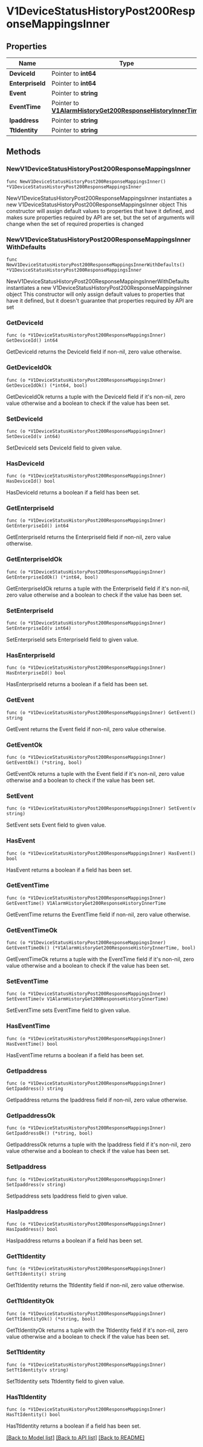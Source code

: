 # V1DeviceStatusHistoryPost200ResponseMappingsInner

## Properties

Name | Type | Description | Notes
------------ | ------------- | ------------- | -------------
**DeviceId** | Pointer to **int64** |  | [optional] 
**EnterpriseId** | Pointer to **int64** |  | [optional] 
**Event** | Pointer to **string** |  | [optional] 
**EventTime** | Pointer to [**V1AlarmHistoryGet200ResponseHistoryInnerTime**](V1AlarmHistoryGet200ResponseHistoryInnerTime.md) |  | [optional] 
**Ipaddress** | Pointer to **string** |  | [optional] 
**TtIdentity** | Pointer to **string** |  | [optional] 

## Methods

### NewV1DeviceStatusHistoryPost200ResponseMappingsInner

`func NewV1DeviceStatusHistoryPost200ResponseMappingsInner() *V1DeviceStatusHistoryPost200ResponseMappingsInner`

NewV1DeviceStatusHistoryPost200ResponseMappingsInner instantiates a new V1DeviceStatusHistoryPost200ResponseMappingsInner object
This constructor will assign default values to properties that have it defined,
and makes sure properties required by API are set, but the set of arguments
will change when the set of required properties is changed

### NewV1DeviceStatusHistoryPost200ResponseMappingsInnerWithDefaults

`func NewV1DeviceStatusHistoryPost200ResponseMappingsInnerWithDefaults() *V1DeviceStatusHistoryPost200ResponseMappingsInner`

NewV1DeviceStatusHistoryPost200ResponseMappingsInnerWithDefaults instantiates a new V1DeviceStatusHistoryPost200ResponseMappingsInner object
This constructor will only assign default values to properties that have it defined,
but it doesn't guarantee that properties required by API are set

### GetDeviceId

`func (o *V1DeviceStatusHistoryPost200ResponseMappingsInner) GetDeviceId() int64`

GetDeviceId returns the DeviceId field if non-nil, zero value otherwise.

### GetDeviceIdOk

`func (o *V1DeviceStatusHistoryPost200ResponseMappingsInner) GetDeviceIdOk() (*int64, bool)`

GetDeviceIdOk returns a tuple with the DeviceId field if it's non-nil, zero value otherwise
and a boolean to check if the value has been set.

### SetDeviceId

`func (o *V1DeviceStatusHistoryPost200ResponseMappingsInner) SetDeviceId(v int64)`

SetDeviceId sets DeviceId field to given value.

### HasDeviceId

`func (o *V1DeviceStatusHistoryPost200ResponseMappingsInner) HasDeviceId() bool`

HasDeviceId returns a boolean if a field has been set.

### GetEnterpriseId

`func (o *V1DeviceStatusHistoryPost200ResponseMappingsInner) GetEnterpriseId() int64`

GetEnterpriseId returns the EnterpriseId field if non-nil, zero value otherwise.

### GetEnterpriseIdOk

`func (o *V1DeviceStatusHistoryPost200ResponseMappingsInner) GetEnterpriseIdOk() (*int64, bool)`

GetEnterpriseIdOk returns a tuple with the EnterpriseId field if it's non-nil, zero value otherwise
and a boolean to check if the value has been set.

### SetEnterpriseId

`func (o *V1DeviceStatusHistoryPost200ResponseMappingsInner) SetEnterpriseId(v int64)`

SetEnterpriseId sets EnterpriseId field to given value.

### HasEnterpriseId

`func (o *V1DeviceStatusHistoryPost200ResponseMappingsInner) HasEnterpriseId() bool`

HasEnterpriseId returns a boolean if a field has been set.

### GetEvent

`func (o *V1DeviceStatusHistoryPost200ResponseMappingsInner) GetEvent() string`

GetEvent returns the Event field if non-nil, zero value otherwise.

### GetEventOk

`func (o *V1DeviceStatusHistoryPost200ResponseMappingsInner) GetEventOk() (*string, bool)`

GetEventOk returns a tuple with the Event field if it's non-nil, zero value otherwise
and a boolean to check if the value has been set.

### SetEvent

`func (o *V1DeviceStatusHistoryPost200ResponseMappingsInner) SetEvent(v string)`

SetEvent sets Event field to given value.

### HasEvent

`func (o *V1DeviceStatusHistoryPost200ResponseMappingsInner) HasEvent() bool`

HasEvent returns a boolean if a field has been set.

### GetEventTime

`func (o *V1DeviceStatusHistoryPost200ResponseMappingsInner) GetEventTime() V1AlarmHistoryGet200ResponseHistoryInnerTime`

GetEventTime returns the EventTime field if non-nil, zero value otherwise.

### GetEventTimeOk

`func (o *V1DeviceStatusHistoryPost200ResponseMappingsInner) GetEventTimeOk() (*V1AlarmHistoryGet200ResponseHistoryInnerTime, bool)`

GetEventTimeOk returns a tuple with the EventTime field if it's non-nil, zero value otherwise
and a boolean to check if the value has been set.

### SetEventTime

`func (o *V1DeviceStatusHistoryPost200ResponseMappingsInner) SetEventTime(v V1AlarmHistoryGet200ResponseHistoryInnerTime)`

SetEventTime sets EventTime field to given value.

### HasEventTime

`func (o *V1DeviceStatusHistoryPost200ResponseMappingsInner) HasEventTime() bool`

HasEventTime returns a boolean if a field has been set.

### GetIpaddress

`func (o *V1DeviceStatusHistoryPost200ResponseMappingsInner) GetIpaddress() string`

GetIpaddress returns the Ipaddress field if non-nil, zero value otherwise.

### GetIpaddressOk

`func (o *V1DeviceStatusHistoryPost200ResponseMappingsInner) GetIpaddressOk() (*string, bool)`

GetIpaddressOk returns a tuple with the Ipaddress field if it's non-nil, zero value otherwise
and a boolean to check if the value has been set.

### SetIpaddress

`func (o *V1DeviceStatusHistoryPost200ResponseMappingsInner) SetIpaddress(v string)`

SetIpaddress sets Ipaddress field to given value.

### HasIpaddress

`func (o *V1DeviceStatusHistoryPost200ResponseMappingsInner) HasIpaddress() bool`

HasIpaddress returns a boolean if a field has been set.

### GetTtIdentity

`func (o *V1DeviceStatusHistoryPost200ResponseMappingsInner) GetTtIdentity() string`

GetTtIdentity returns the TtIdentity field if non-nil, zero value otherwise.

### GetTtIdentityOk

`func (o *V1DeviceStatusHistoryPost200ResponseMappingsInner) GetTtIdentityOk() (*string, bool)`

GetTtIdentityOk returns a tuple with the TtIdentity field if it's non-nil, zero value otherwise
and a boolean to check if the value has been set.

### SetTtIdentity

`func (o *V1DeviceStatusHistoryPost200ResponseMappingsInner) SetTtIdentity(v string)`

SetTtIdentity sets TtIdentity field to given value.

### HasTtIdentity

`func (o *V1DeviceStatusHistoryPost200ResponseMappingsInner) HasTtIdentity() bool`

HasTtIdentity returns a boolean if a field has been set.


[[Back to Model list]](../README.md#documentation-for-models) [[Back to API list]](../README.md#documentation-for-api-endpoints) [[Back to README]](../README.md)


